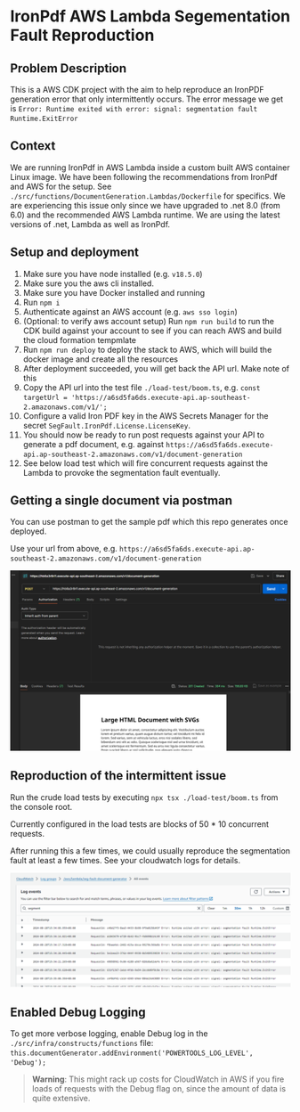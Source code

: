 # IronPdf AWS Lambda Segementation Fault Reproduction

## Problem Description
This is a AWS CDK project with the aim to help reproduce an IronPDF generation error that only intermittently occurs.
The error message we get is `Error: Runtime exited with error: signal: segmentation fault Runtime.ExitError`

## Context

We are running IronPdf in AWS Lambda inside a custom built AWS container Linux image. We have been following the recommendations from IronPdf and AWS for the setup.
See `./src/functions/DocumentGeneration.Lambdas/Dockerfile` for specifics.
We are experiencing this issue only since we have upgraded to .net 8.0 (from 6.0) and the recommended AWS Lambda runtime.
We are using the latest versions of .net, Lambda as well as IronPdf.

## Setup and deployment

1. Make sure you have node installed (e.g. `v18.5.0`)
1. Make sure you the aws cli installed.
1. Make sure you have Docker installed and running
1. Run `npm i`
1. Authenticate against an AWS account (e.g. `aws sso login`)
1. (Optional: to verify aws account setup) Run `npm run build` to run the CDK build against your account to see if you can reach AWS and build the cloud formation tempmlate
1. Run `npm run deploy` to deploy the stack to AWS, which will build the docker image and create all the resources
1. After deployment succeeded, you will get back the API url. Make note of this
1. Copy the API url into the test file `./load-test/boom.ts`, e.g. `const targetUrl = 'https://a6sd5fa6ds.execute-api.ap-southeast-2.amazonaws.com/v1/';`
1. Configure a valid Iron PDF key in the AWS Secrets Manager for the secret `SegFault.IronPdf.License.LicenseKey`.
1. You should now be ready to run post requests against your API to generate a pdf document, e.g. against `https://a6sd5fa6ds.execute-api.ap-southeast-2.amazonaws.com/v1/document-generation`
1. See below load test which will fire concurrent requests against the Lambda to provoke the segmentation fault eventually.

## Getting a single document via postman

You can use postman to get the sample pdf which this repo generates once deployed.

Use your url from above, e.g. `https://a6sd5fa6ds.execute-api.ap-southeast-2.amazonaws.com/v1/document-generation`

![Postman request](image.png)

## Reproduction of the intermittent issue

Run the crude load tests by executing `npx tsx ./load-test/boom.ts` from the console root.

Currently configured in the load tests are blocks of 50 * 10 concurrent requests.

After running this a few times, we could usually reproduce the segmentation fault at least a few times. See your cloudwatch logs for details.

![segmentation fault](image-1.png)

## Enabled Debug Logging

To get more verbose logging, enable Debug log in the `./src/infra/constructs/functions` file:
`this.documentGenerator.addEnvironment('POWERTOOLS_LOG_LEVEL', 'Debug');`
> **Warning**: This might rack up costs for CloudWatch in AWS if you fire loads of requests with the Debug flag on, since the amount of data is quite extensive.
